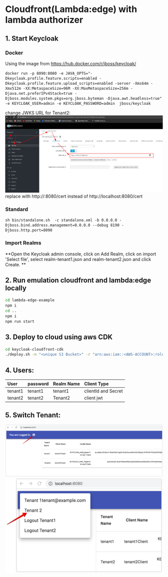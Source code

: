 # Cloudfront(Lambda:edge) with lambda authorizer

## 1. Start Keycloak

### Docker
Using the image from https://hub.docker.com/r/jboss/keycloak/
```
docker run -p 8090:8080 -e JAVA_OPTS="-Dkeycloak.profile.feature.scripts=enabled -Dkeycloak.profile.feature.upload_scripts=enabled -server -Xms64m -Xmx512m -XX:MetaspaceSize=96M -XX:MaxMetaspaceSize=256m -Djava.net.preferIPv4Stack=true -Djboss.modules.system.pkgs=org.jboss.byteman -Djava.awt.headless=true" -e KEYCLOAK_USER=admin -e KEYCLOAK_PASSWORD=admin  jboss/keycloak
```
change JWKS URL for Tenant2:
![tenant](../../docs/tenant.png)
replace with http://<YOUR DEVICE IP>:8080/cert instead of http://localhost:8080/cert
###  Standard
```
sh bin/standalone.sh  -c standalone.xml -b 0.0.0.0 -Djboss.bind.address.management=0.0.0.0 --debug 8190 -Djboss.http.port=8090
```
### Import Realms
**Open the Keycloak admin console, click on Add Realm, click on import 'Select file', select realm-tenant1.json and realm-tenant2.json and click Create.
**
## 2. Run emulation cloudfront and lambda:edge locally

```bash
cd lambda-edge-example
npm i
cd ..
npm i
npm run start
```

## 3. Deploy to cloud using aws CDK
```bash
cd keycloak-cloudfront-cdk
./deploy.sh -n "<unique S3 Bucket>" -r "arn:aws:iam::<AWS-ACCOUNT>:role/<ROLE>"
```

## 4. Users:

| User         | password  | Realm Name    |  Client Type        |
|:-------------|:----------|:--------------|:--------------------|
| tenant1      | tenant1   | tenant1       | clientId and Secret |
| tenant2      | tenant2   | Tenant2       | client jwt          |

## 5. Switch Tenant:
![vzakharchenko14-32-39](../../docs/CloudFront1.png)
![vzakharchenko14-32-39](../../docs/CloudFront2.png)


